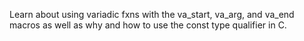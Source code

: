Learn about using variadic fxns with the va_start, va_arg, and va_end macros as well as why and how to use the const type qualifier in C.
